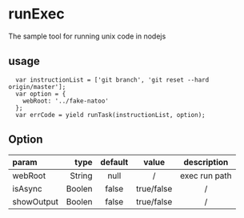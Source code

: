 # runExec
The sample tool for running unix code in nodejs

## usage
```
  var instructionList = ['git branch', 'git reset --hard origin/master'];
  var option = {
    webRoot: '../fake-natoo'
  };
  var errCode = yield runTask(instructionList, option);
```


## Option

| param     |     type | default  | value    | description |
| :-------- | --------:| :------: | :------: |  :------:   |
| webRoot   |   String | null     |/         | exec run path|
| isAsync   |   Boolen | false    |true/false| /|
| showOutput|   Boolen | false    |true/false|/|



